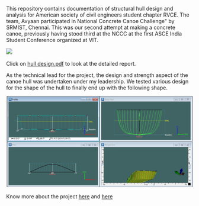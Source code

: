 This repository contains documentation of structural hull design and analysis for American society of civil engineers student chapter RVCE. The team, Avyaan participated in National Concrete Canoe Challenge" by SRMIST, Chennai. This was our second attempt at making a concrete canoe, previously having stood third at the NCCC at the first ASCE India Student Conference organized at VIT. 

![](https://i.imgur.com/WF46pcN.jpg)

Click on [hull design.pdf](https://github.com/amanbagrecha/MyProjects/blob/master/Avyaan/hull%20design.pdf) to look at the detailed report.

As the technical lead for the project, the design and strength aspect of the canoe hull was undertaken under my leadership. We tested various design for the shape of the hull to finally end up with the following shape.

![](https://github.com/amanbagrecha/MyProjects/blob/master/Avyaan/1.PNG)


Know more about the project [here](https://www.instagram.com/p/B3kDEZ9Bb--/) and [here](https://www.instagram.com/p/B3YW-slhHWz/)



